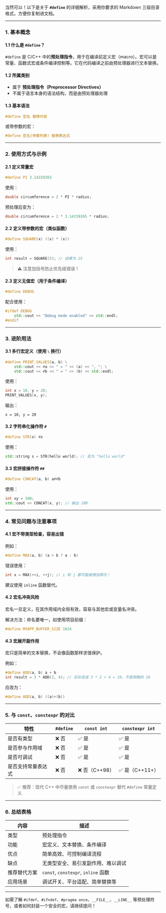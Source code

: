 当然可以！以下是关于 **`#define`** 的详细解析，采用你要求的 Markdown 三级目录格式，方便你复制进文档。

---

### 1. 基本概念

#### 1.1 什么是 `#define`？

`#define` 是 C/C++ 中的**预处理指令**，用于在编译前定义宏（macro）。宏可以是常量、函数式宏或条件编译控制等。它在代码编译之前由预处理器进行文本替换。

#### 1.2 所属类别
- 属于 **预处理指令（Preprocessor Directives）**
- 不属于语言本身的语法结构，而是由预处理器处理

#### 1.3 基本语法
```cpp
#define 宏名 替换内容
```

或带参数的宏：

```cpp
#define 宏名(参数列表) 替换表达式
```

---

### 2. 使用方式与示例

#### 2.1 定义常量宏

```cpp
#define PI 3.14159265
```

使用：
```cpp
double circumference = 2 * PI * radius;
```

预处理后变为：
```cpp
double circumference = 2 * 3.14159265 * radius;
```

#### 2.2 定义带参数的宏（类似函数）

```cpp
#define SQUARE(x) ((x) * (x))
```

使用：
```cpp
int result = SQUARE(5); // 结果为 25
```

> ⚠️ 注意加括号防止优先级错误！

#### 2.3 定义无值宏（用于条件编译）

```cpp
#define DEBUG
```

配合使用：
```cpp
#ifdef DEBUG
    std::cout << "Debug mode enabled" << std::endl;
#endif
```

---

### 3. 进阶用法

#### 3.1 多行宏定义（使用 `\` 换行）

```cpp
#define PRINT_VALUES(a, b) \
    std::cout << #a << " = " << (a) << ", "; \
    std::cout << #b << " = " << (b) << std::endl;
```

使用：
```cpp
int x = 10, y = 20;
PRINT_VALUES(x, y);
```

输出：
```
x = 10, y = 20
```

#### 3.2 字符串化操作符 `#`

```cpp
#define STR(x) #x
```

使用：
```cpp
std::string s = STR(hello world); // 变为 "hello world"
```

#### 3.3 宏拼接操作符 `##`

```cpp
#define CONCAT(a, b) a##b
```

使用：
```cpp
int xy = 100;
std::cout << CONCAT(x, y); // 输出 100
```

---

### 4. 常见问题与注意事项

#### 4.1 宏不带类型检查，容易出错

例如：

```cpp
#define MAX(a, b) (a > b ? a : b)
```

错误使用：
```cpp
int x = MAX(++i, ++j); // i 和 j 都可能被增加两次！
```

建议使用 `inline` 函数替代。

#### 4.2 宏名冲突风险

宏名一旦定义，在其作用域内全局有效，容易与其他宏或变量名冲突。

解决方法：命名要唯一，如使用项目前缀：

```cpp
#define MYAPP_BUFFER_SIZE 1024
```

#### 4.3 宏展开副作用

宏只是简单的文本替换，不会像函数那样求值保护。

例如：

```cpp
#define ADD(a, b) a + b
int result = 3 * ADD(2, 4); // 实际变成 3 * 2 + 4 = 10，不是预期的 18
```

应改为：

```cpp
#define ADD(a, b) ((a)+(b))
```

---

### 5. 与 `const`、`constexpr` 的对比

| 特性               | `#define` | `const int`   | `constexpr int` |
| ------------------ | --------- | ------------- | --------------- |
| 是否有类型         | ❌ 否      | ✅ 是          | ✅ 是            |
| 是否参与作用域     | ❌ 否      | ✅ 是          | ✅ 是            |
| 是否可调试         | ❌ 否      | ✅ 是          | ✅ 是            |
| 是否支持常量表达式 | ❌ 否      | ❌ 否（C++98） | ✅ 是（C++11+）  |

> ✅ 推荐：现代 C++ 中尽量使用 `const` 或 `constexpr` 替代 `#define` 常量定义

---

### 6. 总结表格

| 内容         | 描述                                |
| ------------ | ----------------------------------- |
| 类型         | 预处理指令                          |
| 功能         | 宏定义、文本替换、条件编译          |
| 优点         | 简单高效、可控制编译流程            |
| 缺点         | 无类型安全、易引发副作用、难以调试  |
| 推荐替代方案 | `const`, `constexpr`, `inline` 函数 |
| 应用场景     | 调试开关、平台适配、简单替换等      |

---

如需了解 `#ifdef`、`#ifndef`、`#pragma once`、`__FILE__`、`__LINE__` 等预处理符号，或者如何封装一个安全的宏，请继续提问！ 